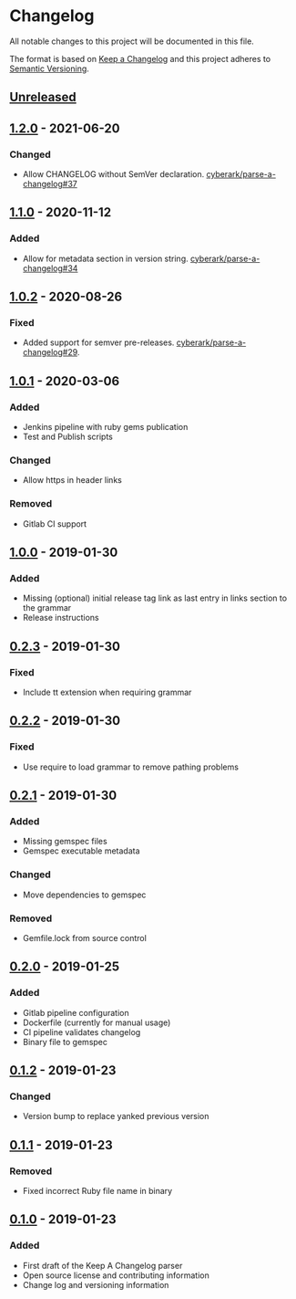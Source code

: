 # Changelog
All notable changes to this project will be documented in this file.

The format is based on [Keep a Changelog](http://keepachangelog.com/en/1.0.0/)
and this project adheres to [Semantic Versioning](http://semver.org/spec/v2.0.0.html).

## [Unreleased]

## [1.2.0] - 2021-06-20
### Changed
- Allow CHANGELOG without SemVer declaration.
  [cyberark/parse-a-changelog#37](https://github.com/cyberark/parse-a-changelog/issues/37)

## [1.1.0] - 2020-11-12
### Added
- Allow for metadata section in version string.
  [cyberark/parse-a-changelog#34](https://github.com/cyberark/parse-a-changelog/issues/34)

## [1.0.2] - 2020-08-26
### Fixed
- Added support for semver pre-releases.
  [cyberark/parse-a-changelog#29](https://github.com/cyberark/parse-a-changelog/issues/29).

## [1.0.1] - 2020-03-06
### Added
- Jenkins pipeline with ruby gems publication
- Test and Publish scripts

### Changed
- Allow https in header links

### Removed
- Gitlab CI support

## [1.0.0] - 2019-01-30
### Added
- Missing (optional) initial release tag link as last entry in links section to the grammar
- Release instructions

## [0.2.3] - 2019-01-30
### Fixed
- Include tt extension when requiring grammar

## [0.2.2] - 2019-01-30
### Fixed
- Use require to load grammar to remove pathing problems

## [0.2.1] - 2019-01-30
### Added
- Missing gemspec files
- Gemspec executable metadata

### Changed
- Move dependencies to gemspec

### Removed
- Gemfile.lock from source control

## [0.2.0] - 2019-01-25
### Added
- Gitlab pipeline configuration
- Dockerfile (currently for manual usage)
- CI pipeline validates changelog
- Binary file to gemspec

## [0.1.2] - 2019-01-23
### Changed
- Version bump to replace yanked previous version

## [0.1.1] - 2019-01-23
### Removed
- Fixed incorrect Ruby file name in binary

## [0.1.0] - 2019-01-23
### Added
- First draft of the Keep A Changelog parser
- Open source license and contributing information
- Change log and versioning information

[Unreleased]: https://github.com/cyberark/parse-a-changelog/compare/v1.2.0...HEAD
[1.2.0]: https://github.com/cyberark/parse-a-changelog/compare/v1.1.0...v1.2.0
[1.1.0]: https://github.com/cyberark/parse-a-changelog/compare/v1.0.2...v1.1.0
[1.0.2]: https://github.com/cyberark/parse-a-changelog/compare/v1.0.1...v1.0.2
[1.0.1]: https://github.com/cyberark/parse-a-changelog/compare/v1.0.0...v1.0.1
[1.0.0]: https://github.com/cyberark/parse-a-changelog/compare/v0.2.3...v1.0.0
[0.2.3]: https://github.com/cyberark/parse-a-changelog/compare/v0.2.2...v0.2.3
[0.2.2]: https://github.com/cyberark/parse-a-changelog/compare/v0.2.1...v0.2.2
[0.2.1]: https://github.com/cyberark/parse-a-changelog/compare/v0.2.0...v0.2.1
[0.2.0]: https://github.com/cyberark/parse-a-changelog/compare/v0.1.2...v0.2.0
[0.1.2]: https://github.com/cyberark/parse-a-changelog/compare/v0.1.1...v0.1.2
[0.1.1]: https://github.com/cyberark/parse-a-changelog/compare/v0.1.0...v0.1.1
[0.1.0]: https://github.com/cyberark/parse-a-changelog/releases/tag/v0.1.0
